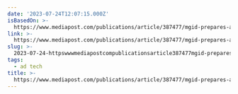 ```yaml
---
date: '2023-07-24T12:07:15.000Z'
isBasedOn: >-
  https://www.mediapost.com/publications/article/387477/mgid-prepares-ad-industry-for-a-myriad-of-googles.html
link: >-
  https://www.mediapost.com/publications/article/387477/mgid-prepares-ad-industry-for-a-myriad-of-googles.html
slug: >-
  2023-07-24-httpswwwmediapostcompublicationsarticle387477mgid-prepares-ad-industry-for-a-myriad-of-googleshtml
tags:
  - ad tech
title: >-
  https://www.mediapost.com/publications/article/387477/mgid-prepares-ad-industry-for-a-myriad-of-googles.html
---
```


